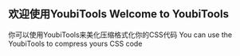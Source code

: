 ## 欢迎使用YoubiTools Welcome to YoubiTools

你可以使用YoubiTools来美化压缩格式化你的CSS代码
You can use the YoubiTools to compress yours CSS code

